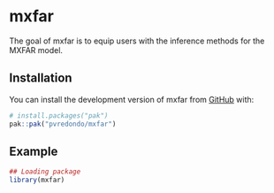
<!-- README.md is generated from README.Rmd. Please edit that file -->

# mxfar

<!-- badges: start -->
<!-- badges: end -->

The goal of mxfar is to equip users with the inference methods for the MXFAR model.
## Installation

You can install the development version of mxfar from
[GitHub](https://github.com/) with:

``` r
# install.packages("pak")
pak::pak("pvredondo/mxfar")
```

## Example

``` r
## Loading package
library(mxfar)
```
